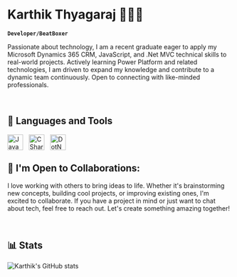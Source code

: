 # Karthik Thyagaraj 👨‍💻🎤

**`Developer/BeatBoxer`**

Passionate about technology, I am a recent graduate eager to apply my Microsoft Dynamics 365 CRM, JavaScript, and .Net MVC technical skills to real-world projects. Actively learning Power Platform and related technologies, I am driven to expand my knowledge and contribute to a dynamic team continuously. Open to connecting with like-minded professionals.

<br>

## 🧰 Languages and Tools
<img align="left" alt="JavaScript" width="35px" style="padding-right: 10px;" src="https://cdn.jsdelivr.net/gh/devicons/devicon@latest/icons/javascript/javascript-plain.svg">
<img align="left" alt="CSharp" width="35px" style="padding-right: 10px;" src="https://cdn.jsdelivr.net/gh/devicons/devicon@latest/icons/csharp/csharp-original.svg">
<img align="left" alt="DotNet" width="35px" style="padding-right: 10px;" src="https://cdn.jsdelivr.net/gh/devicons/devicon@latest/icons/dotnetcore/dotnetcore-original.svg">
<br />

<br>

## 🤝 I'm Open to Collaborations:
I love working with others to bring ideas to life. Whether it's brainstorming new concepts, building cool projects, or improving existing ones, I'm excited to collaborate. If you have a project in mind or just want to chat about tech, feel free to reach out. Let's create something amazing together!

<br>

## 📊 Stats

![Karthik's GitHub stats](https://github-readme-stats.vercel.app/api?username=karthikthyagaraj&show_icons=true&theme=radical)
